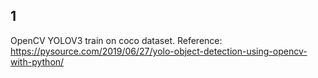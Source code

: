 1
-----

OpenCV YOLOV3 train on coco dataset.
Reference: https://pysource.com/2019/06/27/yolo-object-detection-using-opencv-with-python/
